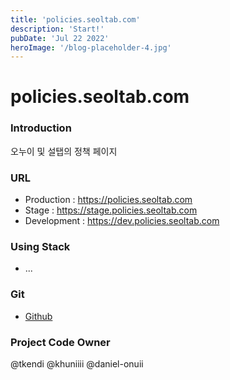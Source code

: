 ```yaml
---
title: 'policies.seoltab.com'
description: 'Start!'
pubDate: 'Jul 22 2022'
heroImage: '/blog-placeholder-4.jpg'
---
```


# policies.seoltab.com

### Introduction
오누이 및 설탭의 정책 페이지

### URL
- Production : <a href="https://policies.seoltab.com" target="_blank">https://policies.seoltab.com</a>
- Stage : <a href="https://stage.policies.seoltab.com" target="_blank">https://stage.policies.seoltab.com</a>
- Development : <a href="https://dev.policies.seoltab.com" target="_blank">https://dev.policies.seoltab.com</a>

### Using Stack
- ...

### Git
- <a href="https://github.com/GoodOnuii/policies.seoltab.com" target="_blank">Github</a>

### Project Code Owner
@tkendi @khuniiii @daniel-onuii
